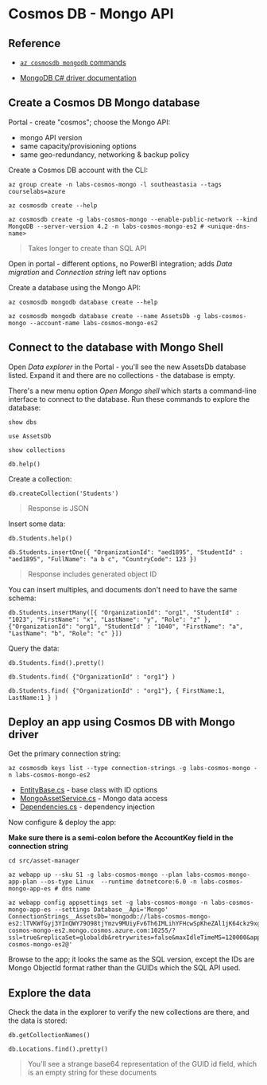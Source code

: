 # Cosmos DB - Mongo API

## Reference

- [`az cosmosdb mongodb` commands](https://docs.microsoft.com/en-us/cli/azure/cosmosdb/mongodb?view=azure-cli-latest)

- [MongoDB C# driver documentation](https://mongodb.github.io/mongo-csharp-driver/2.17/getting_started/)

## Create a Cosmos DB Mongo database

Portal - create "cosmos"; choose the Mongo API:

- mongo API version
- same capacity/provisioning options
- same geo-redundancy, networking & backup policy

Create a Cosmos DB account with the CLI:

```
az group create -n labs-cosmos-mongo -l southeastasia --tags courselabs=azure

az cosmosdb create --help

az cosmosdb create -g labs-cosmos-mongo --enable-public-network --kind MongoDB --server-version 4.2 -n labs-cosmos-mongo-es2 # <unique-dns-name>
```

> Takes longer to create than SQL API

Open in portal - different options, no PowerBI integration; adds _Data migration_ and _Connection string_ left nav options

Create a database using the Mongo API:

```
az cosmosdb mongodb database create --help

az cosmosdb mongodb database create --name AssetsDb -g labs-cosmos-mongo --account-name labs-cosmos-mongo-es2
```

## Connect to the database with Mongo Shell

Open _Data explorer_ in the Portal - you'll see the new AssetsDb database listed. Expand it and there are no collections - the database is empty.

There's a new menu option _Open Mongo shell_ which starts a command-line interface to connect to the database. Run these commands to explore the database:

```
show dbs

use AssetsDb

show collections

db.help()
```

Create a collection:

```
db.createCollection('Students')
```

> Response is JSON

Insert some data:

```
db.Students.help()

db.Students.insertOne({ "OrganizationId": "aed1895", "StudentId" : "aed1895", "FullName": "a b c", "CountryCode": 123 })
```

> Response includes generated object ID

You can insert multiples, and documents don't need to have the same schema:

```
db.Students.insertMany([{ "OrganizationId": "org1", "StudentId" : "1023", "FirstName": "x", "LastName": "y", "Role": "z" },  {"OrganizationId": "org1", "StudentId" : "1040", "FirstName": "a", "LastName": "b", "Role": "c" }])
```

Query the data:

```
db.Students.find().pretty()

db.Students.find( {"OrganizationId" : "org1"} )

db.Students.find( {"OrganizationId" : "org1"}, { FirstName:1, LastName:1 } )
```


## Deploy an app using Cosmos DB with Mongo driver

Get the primary connection string:

```
az cosmosdb keys list --type connection-strings -g labs-cosmos-mongo -n labs-cosmos-mongo-es2
```

- [EntityBase.cs](src/asset-manager/Model/Spec/EntityBase.cs) - base class with ID options
- [MongoAssetService.cs](src/asset-manager/Services/MongoAssetService.cs) - Mongo data access
- [Dependencies.cs](src/asset-manager/Dependencies.cs) - dependency injection

Now configure & deploy the app:


**Make sure there is a semi-colon before the AccountKey field in the connection string**

```
cd src/asset-manager

az webapp up --sku S1 -g labs-cosmos-mongo --plan labs-cosmos-mongo-app-plan --os-type Linux  --runtime dotnetcore:6.0 -n labs-cosmos-mongo-app-es # dns name 

az webapp config appsettings set -g labs-cosmos-mongo -n labs-cosmos-mongo-app-es --settings Database__Api='Mongo' ConnectionStrings__AssetsDb='mongodb://labs-cosmos-mongo-es2:lTVKWfGyj3YInQWY79O98tjYmzv9MUiyFv6Th6IMLihYFHcwSpKheZAl1jK64ckz9xgGQdJegh1h4n2SA3htdQ==@labs-cosmos-mongo-es2.mongo.cosmos.azure.com:10255/?ssl=true&replicaSet=globaldb&retrywrites=false&maxIdleTimeMS=120000&appName=@labs-cosmos-mongo-es2@'
```

Browse to the app; it looks the same as the SQL version, except the IDs are Mongo ObjectId format rather than the GUIDs which the SQL API used.


## Explore the data

Check the data in the explorer to verify the new collections are there, and the data is stored:

```
db.getCollectionNames()

db.Locations.find().pretty()
```

> You'll see a strange base64 representation of the GUID id field, which is an empty string for these documents

